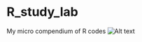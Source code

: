 # R_study_lab
My micro compendium of R codes 
![Alt text](http://33.media.tumblr.com/tumblr_m158vaSh8Q1r9c63ao1_r1_500.gif)
